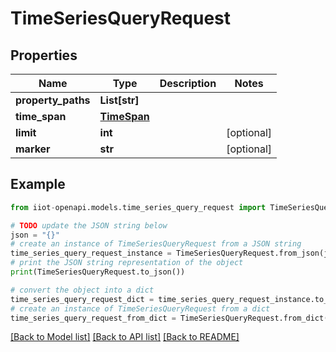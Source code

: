 # TimeSeriesQueryRequest


## Properties

Name | Type | Description | Notes
------------ | ------------- | ------------- | -------------
**property_paths** | **List[str]** |  | 
**time_span** | [**TimeSpan**](TimeSpan.md) |  | 
**limit** | **int** |  | [optional] 
**marker** | **str** |  | [optional] 

## Example

```python
from iiot-openapi.models.time_series_query_request import TimeSeriesQueryRequest

# TODO update the JSON string below
json = "{}"
# create an instance of TimeSeriesQueryRequest from a JSON string
time_series_query_request_instance = TimeSeriesQueryRequest.from_json(json)
# print the JSON string representation of the object
print(TimeSeriesQueryRequest.to_json())

# convert the object into a dict
time_series_query_request_dict = time_series_query_request_instance.to_dict()
# create an instance of TimeSeriesQueryRequest from a dict
time_series_query_request_from_dict = TimeSeriesQueryRequest.from_dict(time_series_query_request_dict)
```
[[Back to Model list]](../README.md#documentation-for-models) [[Back to API list]](../README.md#documentation-for-api-endpoints) [[Back to README]](../README.md)


